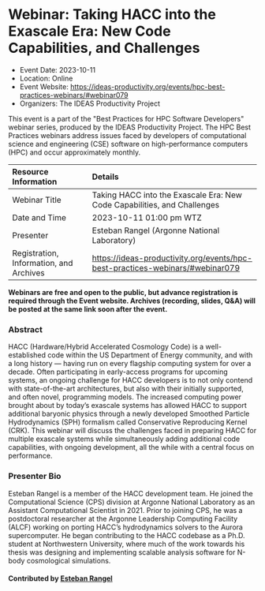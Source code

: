 













			   

<!-- Note: this label does NOT include the trailing colon -->





# Webinar: Taking HACC into the Exascale Era: New Code Capabilities, and Challenges

- Event Date: 2023-10-11
- Location: Online
- Event Website: https://ideas-productivity.org/events/hpc-best-practices-webinars/#webinar079
- Organizers: The IDEAS Productivity Project
			   
This event is a part of the "Best Practices for HPC Software
Developers" webinar series, produced by the IDEAS Productivity
Project. The HPC Best Practices webinars address issues faced by
developers of computational science and engineering (CSE) software on
high-performance computers (HPC) and occur approximately monthly.

Resource Information | Details
:--- | :---			   
Webinar Title | Taking HACC into the Exascale Era: New Code Capabilities, and Challenges
Date and Time | 2023-10-11 01:00 pm WTZ
Presenter | Esteban Rangel (Argonne National Laboratory)
Registration, Information, and Archives | 	<https://ideas-productivity.org/events/hpc-best-practices-webinars/#webinar079>	   

**Webinars are free and open to the public, but advance registration is required through the Event website. Archives (recording, slides, Q&A) will be posted at the same link soon after the event.**

### Abstract
<p>HACC (Hardware/Hybrid Accelerated Cosmology Code) is a well-established code within the US Department of Energy community, and with a long history — having run on every flagship computing system for over a decade. Often participating in early-access programs for upcoming systems, an ongoing challenge for HACC developers is to not only contend with state-of-the-art architectures, but also with their initially supported, and often novel, programming models. The increased computing power brought about by today’s exascale systems has allowed HACC to support additional baryonic physics through a newly developed Smoothed Particle Hydrodynamics (SPH) formalism called Conservative Reproducing Kernel (CRK). This webinar will discuss the challenges faced in preparing HACC for multiple exascale systems while simultaneously adding additional code capabilities, with ongoing development, all the while with a central focus on performance.</p>



### Presenter Bio
<p>Esteban Rangel is a member of the HACC development team. He joined the Computational Science (CPS) division at Argonne National Laboratory as an Assistant Computational Scientist in 2021. Prior to joining CPS, he was a postdoctoral researcher at the Argonne Leadership Computing Facility (ALCF) working on porting HACC’s hydrodynamics solvers to the Aurora supercomputer. He began contributing to the HACC codebase as a Ph.D. student at Northwestern University, where much of the work towards his thesis was designing and implementing scalable analysis software for N-body cosmological simulations.</p>

    

#### Contributed by [Esteban Rangel](https://github.com/steverangel "Esteban Rangel GitHub profile")

<!---
Publish: yes
Topics: "performance portability", "software engineering", "high-performance computing (hpc)", "performance at leadership computing facilities", "online learning"
--->






